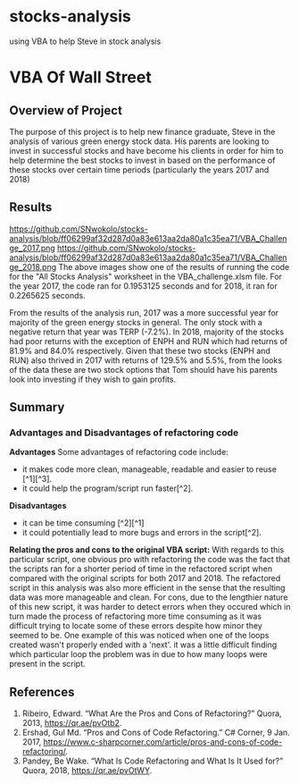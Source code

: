 # stocks-analysis
using VBA to help Steve in stock analysis
# VBA Of Wall Street

## Overview of Project

The purpose of this project is to help new finance graduate, Steve in the analysis of various green energy stock data. His parents are looking to invest in successful stocks and have become his clients in order for him to help determine the best stocks to invest in based on the performance of these stocks over certain time periods (particularly the years 2017 and 2018)

## Results

https://github.com/SNwokolo/stocks-analysis/blob/ff06299af32d287d0a83e613aa2da80a1c35ea71/VBA_Challenge_2017.png
https://github.com/SNwokolo/stocks-analysis/blob/ff06299af32d287d0a83e613aa2da80a1c35ea71/VBA_Challenge_2018.png
The above images show one of the results of running the code for the "All Stocks Analysis" worksheet in the VBA_challenge.xlsm file. For the year 2017, the code ran for 0.1953125 seconds and for 2018, it ran for 0.2265625 seconds.

From the results of the analysis run, 2017 was a more successful year for majority of the green energy stocks in general. The only stock with a negative return that year was TERP (-7.2%). In 2018, majority of the stocks had poor returns with the exception of ENPH and RUN which had returns of 81.9% and 84.0% respectively. Given that these two stocks (ENPH and RUN) also thrived in 2017 with returns of 129.5% and 5.5%, from the looks of the data these are two stock options that Tom should have his parents look into investing if they wish to gain profits.

## Summary

### Advantages and Disadvantages of refactoring code
**Advantages**
Some advantages of refactoring code include: 
- it makes code more clean, manageable, readable and easier to reuse [^1][^3].
- it could help the program/script run faster[^2].

**Disadvantages**
- it can be time consuming [^2][^1]
- it could potentially lead to more bugs and errors in the script[^2].

**Relating the pros and cons to the original VBA script:**
With regards to this particular script, one obvious pro with refactoring the code was the fact that the scripts ran for a shorter period of time in the refactored script when compared with the original scripts for both 2017 and 2018. The refactored script in this analysis was also more efficient in the sense that the resulting data was more manageable and clean.
For cons, due to the lengthier nature of this new script, it was harder to detect errors when they occured which in turn made the process of refactoring more time consuming as it was difficult trying to locate some of these errors despite how minor they seemed to  be. One example of this was noticed when one of the loops created wasn't properly ended with a 'next'. it was a little difficult finding which particular loop the problem was in due to how many loops were present in the script.

## References
1. Ribeiro, Edward. “What Are the Pros and Cons of Refactoring?” Quora, 2013, https://qr.ae/pvOtb2. 
2. Ershad, Gul Md. “Pros and Cons of Code Refactoring.” C# Corner, 9 Jan. 2017, https://www.c-sharpcorner.com/article/pros-and-cons-of-code-refactoring/. 
3. Pandey, Be Wake. “What Is Code Refactoring and What Is It Used for?” Quora, 2018, https://qr.ae/pvOtWY. 
